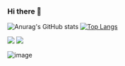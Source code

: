 ### Hi there 👋

<!--
**felipegallassi/felipegallassi** is a ✨ _special_ ✨ repository because its `README.md` (this file) appears on your GitHub profile.

Here are some ideas to get you started:

- 🔭 I’m currently working on ...
- 🌱 I’m currently learning ...
- 👯 I’m looking to collaborate on ...
- 🤔 I’m looking for help with ...
- 💬 Ask me about ...
- 📫 How to reach me: ...
- 😄 Pronouns: ...
- ⚡ Fun fact: ...
-->
![Anurag's GitHub stats](https://github-readme-stats.vercel.app/api?username=felipegallassi&count_private=true&theme=blue-green)
[![Top Langs](https://github-readme-stats.vercel.app/api/top-langs/?username=felipegallassi&layout=compact&theme=blue-green)](https://github.com/anuraghazra/github-readme-stats)

<img src="{https://img.shields.io/badge/HTML5-E34F26?style=for-the-badge&logo=html5&logoColor=white}" />
<img src="{https://img.shields.io/badge/CSS3-1572B6?style=for-the-badge&logo=css3&logoColor=white}" />

![image]({[BadgeURLHere](https://img.shields.io/badge/HTML5-E34F26?style=for-the-badge&logo=html5&logoColor=white)})










